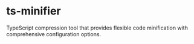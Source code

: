 # ts-minifier
TypeScript compression tool that provides flexible code minification with comprehensive configuration options.
